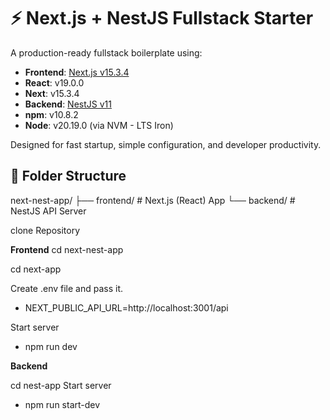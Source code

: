 # ⚡ Next.js + NestJS Fullstack Starter

A production-ready fullstack boilerplate using:

- **Frontend**: [Next.js v15.3.4](https://nextjs.org/)
- **React**: v19.0.0
- **Next**: v15.3.4
- **Backend**: [NestJS v11](https://nestjs.com/)
- **npm**: v10.8.2
- **Node**: v20.19.0 (via NVM - LTS Iron)

Designed for fast startup, simple configuration, and developer productivity.

## 📁 Folder Structure
next-nest-app/
├── frontend/ # Next.js (React) App
└── backend/ # NestJS API Server



clone Repository 

**Frontend**
cd next-nest-app

cd next-app

Create .env file and pass it.
 - NEXT_PUBLIC_API_URL=http://localhost:3001/api

Start server
- npm run dev

**Backend**

cd nest-app
Start server
- npm run start-dev
